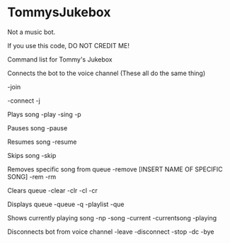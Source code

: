 # TommysJukebox
Not a music bot.

If you use this code, DO NOT CREDIT ME!



Command list for Tommy's Jukebox

Connects the bot to the voice channel (These all do the same thing)
	<p> -join </p>
	-connect
	-j 

Plays song
	-play
	-sing
	-p
	
Pauses song
	-pause
	
Resumes song
	-resume
	
Skips song
	-skip
	
Removes specific song from queue
	-remove [INSERT NAME OF SPECIFIC SONG]
	-rem 
	-rm

Clears queue
	-clear
	-clr
	-cl
	-cr
	
Displays queue
	-queue
	-q
	-playlist
	-que 
	
Shows currently playing song
	-np
	-song 
	-current
	-currentsong
	-playing 
	
Disconnects bot from voice channel
	-leave
	-disconnect
	-stop
	-dc
	-bye 
	
